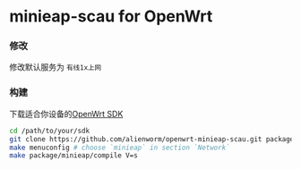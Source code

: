 # minieap-scau for OpenWrt 
### 修改 

修改默认服务为 `有线1x上网`
### 构建
下载适合你设备的[OpenWrt SDK](https://downloads.openwrt.org/)

```sh
cd /path/to/your/sdk
git clone https://github.com/alienworm/openwrt-minieap-scau.git package/minieap
make menuconfig # choose `minieap` in section `Network`
make package/minieap/compile V=s
```